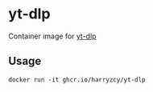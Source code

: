 # yt-dlp

Container image for [yt-dlp](https://github.com/linebender/yt-dlp)

## Usage

```shell
docker run -it ghcr.io/harryzcy/yt-dlp
```
